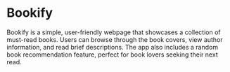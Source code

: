 # Bookify
Bookify is a simple, user-friendly webpage that showcases a collection of must-read books. Users can browse through the book covers, view author information, and read brief descriptions. The app also includes a random book recommendation feature, perfect for book lovers seeking their next read.
